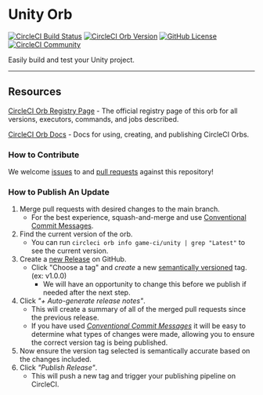 # Unity Orb

[![CircleCI Build Status](https://circleci.com/gh/game-ci/unity-orb.svg?style=shield "CircleCI Build Status")](https://circleci.com/gh/game-ci/unity-orb) [![CircleCI Orb Version](https://badges.circleci.com/orbs/game-ci/unity.svg)](https://circleci.com/orbs/registry/orb/game-ci/unity) [![GitHub License](https://img.shields.io/badge/license-MIT-lightgrey.svg)](https://raw.githubusercontent.com/game-ci/unity-orb/master/LICENSE) [![CircleCI Community](https://img.shields.io/badge/community-CircleCI%20Discuss-343434.svg)](https://discuss.circleci.com/c/ecosystem/orbs)

Easily build and test your Unity project.

---

## Resources

[CircleCI Orb Registry Page](https://circleci.com/orbs/registry/orb/game-ci/unity) - The official registry page of this orb for all versions, executors, commands, and jobs described.

[CircleCI Orb Docs](https://circleci.com/docs/2.0/orb-intro/#section=configuration) - Docs for using, creating, and publishing CircleCI Orbs.

### How to Contribute

We welcome [issues](https://github.com/game-ci/unity-orb/issues) to and [pull requests](https://github.com/game-ci/unity-orb/pulls) against this repository!

### How to Publish An Update
1. Merge pull requests with desired changes to the main branch.
    - For the best experience, squash-and-merge and use [Conventional Commit Messages](https://conventionalcommits.org/).
2. Find the current version of the orb.
    - You can run `circleci orb info game-ci/unity | grep "Latest"` to see the current version.
3. Create a [new Release](https://github.com/game-ci/unity-orb/releases/new) on GitHub.
    - Click "Choose a tag" and _create_ a new [semantically versioned](http://semver.org/) tag. (ex: v1.0.0)
      - We will have an opportunity to change this before we publish if needed after the next step.
4.  Click _"+ Auto-generate release notes"_.
    - This will create a summary of all of the merged pull requests since the previous release.
    - If you have used _[Conventional Commit Messages](https://conventionalcommits.org/)_ it will be easy to determine what types of changes were made, allowing you to ensure the correct version tag is being published.
5. Now ensure the version tag selected is semantically accurate based on the changes included.
6. Click _"Publish Release"_.
    - This will push a new tag and trigger your publishing pipeline on CircleCI.

